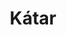 ---
title: Kátar
date: 
draft: false

# descripcion
description : Argolla de plata pasante cierre italiano

materials: Plata 925

color: Plateado

dimensions: 1,8cm diam

code: 01-11-0461

type: "Aros"

categories: []

price: $3.710,00

price_eftvo: $3.150,00

# Images
# first image will be shown in the product page
images:
  # - image: "images/path_to_image"
  # La ubicacion de las imagenes es imagenes/Aros/Aros.Argollas/01-11-0461-katar
  - image: "./images/aros/argollas/01-11-0461_a.JPG"
  - image: "./images/aros/argollas/01-11-0461_b.JPG"
---